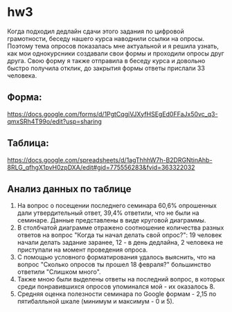 # hw3
Когда подходил дедлайн сдачи этого задания по цифровой грамотности, беседу нашего курса наводнили ссылки на опросы. Поэтому тема опросов показалась мне актуальной и я решила узнать, как мои однокурсники создавали свои формы и проходили опросы друг друга. Свою форму я также отправила в беседу курса и довольно быстро получила отклик, до закрытия формы ответы прислали 33 человека.

## Форма: 
https://docs.google.com/forms/d/1PgtCqgiVJXyfHSEgEd0FFaJx50vc_q3-qmxSRh4T99o/edit?usp=sharing

## Таблица: 
https://docs.google.com/spreadsheets/d/1agThhhW7h-B2DRGNtinAhb-8RLG_qfhgX1pvH0zpDXA/edit#gid=775556283&fvid=363322032

## Анализ данных по таблице
1. На вопрос о посещении последнего семинара 60,6% опрошенных дали утвердительный ответ, 39,4% ответили, что не были на семинаре. Данные представлены в виде круговой диаграммы.
2. В столбчатой диаграмме отражено соотношение количества разных ответов на вопрос "Когда ты начал делать свой опрос?": 19 человек начали делать задание заранее, 12 - в день дедлайна, 2 человека не приступали на момент проведения опроса.
3. С помощью условного форматирования удалось выяснить, что на вопрос "Сколько опросов ты прошел 18 февраля?" большинство ответили "Слишком много".
4. Также мною были выделены ответы на последний вопрос, в которых среди понравившихся опросов упоминался мой - их оказалось 8.
5. Средняя оценка полезности семинара по Google формам - 2,15 по пятибалльной шкале (минимум и максимум - 0 и 5).
